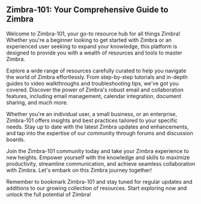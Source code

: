 ## Zimbra-101: Your Comprehensive Guide to Zimbra

Welcome to Zimbra-101, your go-to resource hub for all things Zimbra! Whether you're a beginner looking to get started with Zimbra or an experienced user seeking to expand your knowledge, this platform is designed to provide you with a wealth of resources and tools to master Zimbra.

Explore a wide range of resources carefully curated to help you navigate the world of Zimbra effortlessly. From step-by-step tutorials and in-depth guides to video walkthroughs and troubleshooting tips, we've got you covered. Discover the power of Zimbra's robust email and collaboration features, including email management, calendar integration, document sharing, and much more.

Whether you're an individual user, a small business, or an enterprise, Zimbra-101 offers insights and best practices tailored to your specific needs. Stay up to date with the latest Zimbra updates and enhancements, and tap into the expertise of our community through forums and discussion boards.

Join the Zimbra-101 community today and take your Zimbra experience to new heights. Empower yourself with the knowledge and skills to maximize productivity, streamline communication, and achieve seamless collaboration with Zimbra. Let's embark on this Zimbra journey together!

Remember to bookmark Zimbra-101 and stay tuned for regular updates and additions to our growing collection of resources. Start exploring now and unlock the full potential of Zimbra!
